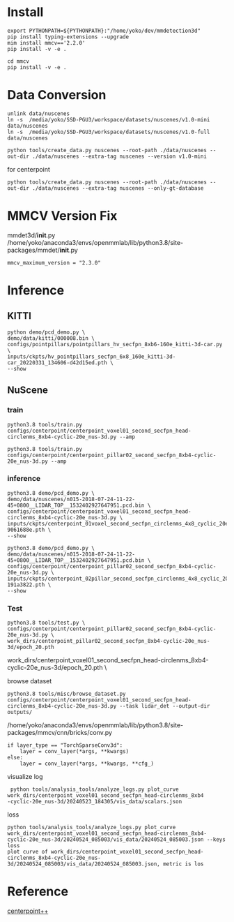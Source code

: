 # Install

```
export PYTHONPATH=${PYTHONPATH}:"/home/yoko/dev/mmdetection3d"
pip install typing-extensions --upgrade
mim install mmcv=='2.2.0'
pip install -v -e .
```

```
cd mmcv
pip install -v -e .
```

# Data Conversion

```
unlink data/nuscenes
ln -s  /media/yoko/SSD-PGU3/workspace/datasets/nuscenes/v1.0-mini data/nuscenes
ln -s  /media/yoko/SSD-PGU3/workspace/datasets/nuscenes/v1.0-full data/nuscenes
```

```
python tools/create_data.py nuscenes --root-path ./data/nuscenes --out-dir ./data/nuscenes --extra-tag nuscenes --version v1.0-mini
```

for centerpoint

```
python tools/create_data.py nuscenes --root-path ./data/nuscenes --out-dir ./data/nuscenes --extra-tag nuscenes --only-gt-database
```

# MMCV Version Fix

mmdet3d/__init__.py
/home/yoko/anaconda3/envs/openmmlab/lib/python3.8/site-packages/mmdet/__init__.py

```
mmcv_maximum_version = "2.3.0"
```

# Inference

## KITTI

```
python demo/pcd_demo.py \
demo/data/kitti/000008.bin \
configs/pointpillars/pointpillars_hv_secfpn_8xb6-160e_kitti-3d-car.py \
inputs/ckpts/hv_pointpillars_secfpn_6x8_160e_kitti-3d-car_20220331_134606-d42d15ed.pth \
--show
```

## NuScene

### train

```
python3.8 tools/train.py configs/centerpoint/centerpoint_voxel01_second_secfpn_head-circlenms_8xb4-cyclic-20e_nus-3d.py --amp
```

```
python3.8 tools/train.py configs/centerpoint/centerpoint_pillar02_second_secfpn_8xb4-cyclic-20e_nus-3d.py --amp
```

### inference

```
python3.8 demo/pcd_demo.py \
demo/data/nuscenes/n015-2018-07-24-11-22-45+0800__LIDAR_TOP__1532402927647951.pcd.bin \
configs/centerpoint/centerpoint_voxel01_second_secfpn_head-circlenms_8xb4-cyclic-20e_nus-3d.py \
inputs/ckpts/centerpoint_01voxel_second_secfpn_circlenms_4x8_cyclic_20e_nus_20220810_030004-9061688e.pth \
--show
```

```
python3.8 demo/pcd_demo.py \
demo/data/nuscenes/n015-2018-07-24-11-22-45+0800__LIDAR_TOP__1532402927647951.pcd.bin \
configs/centerpoint/centerpoint_pillar02_second_secfpn_8xb4-cyclic-20e_nus-3d.py \
inputs/ckpts/centerpoint_02pillar_second_secfpn_circlenms_4x8_cyclic_20e_nus_20220811_031844-191a3822.pth \
--show
```

### Test

```
python3.8 tools/test.py \
configs/centerpoint/centerpoint_pillar02_second_secfpn_8xb4-cyclic-20e_nus-3d.py \
work_dirs/centerpoint_pillar02_second_secfpn_8xb4-cyclic-20e_nus-3d/epoch_20.pth
```

work_dirs/centerpoint_voxel01_second_secfpn_head-circlenms_8xb4-cyclic-20e_nus-3d/epoch_20.pth \\

browse dataset

```
python3.8 tools/misc/browse_dataset.py configs/centerpoint/centerpoint_voxel01_second_secfpn_head-circlenms_8xb4-cyclic-20e_nus-3d.py --task lidar_det --output-dir outputs/
```

/home/yoko/anaconda3/envs/openmmlab/lib/python3.8/site-packages/mmcv/cnn/bricks/conv.py

```
if layer_type == "TorchSparseConv3d":
    layer = conv_layer(*args, **kwargs)
else:
    layer = conv_layer(*args, **kwargs, **cfg_)
```

visualize log

```
 python tools/analysis_tools/analyze_logs.py plot_curve work_dirs/centerpoint_voxel01_second_secfpn_head-circlenms_8xb4
-cyclic-20e_nus-3d/20240523_184305/vis_data/scalars.json
```

loss

```
python tools/analysis_tools/analyze_logs.py plot_curve work_dirs/centerpoint_voxel01_second_secfpn_head-circlenms_8xb4-cyclic-20e_nus-3d/20240524_085003/vis_data/20240524_085003.json --keys loss
plot curve of work_dirs/centerpoint_voxel01_second_secfpn_head-circlenms_8xb4-cyclic-20e_nus-3d/20240524_085003/vis_data/20240524_085003.json, metric is los
```

# Reference

[centerpoint++](https://cvpr2021.wad.vision/)
